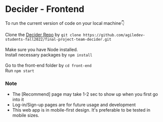 # Decider - Frontend

To run the current version of code on your local machine👇
<br>

Clone the [Decider Repo](https://github.com/agiledev-students-fall2022/final-project-team-decider.git) by ```git clone https://github.com/agiledev-students-fall2022/final-project-team-decider.git```
<br>
<br>
Make sure you have Node installed.
<br>Install necessary packages by ```npm install```
<br>
<br>
Go to the front-end folder by ```cd front-end```
<br>
Run ```npm start```

### Note

<ul>
<li>The [Recommend] page may take 1-2 sec to show up when you first go into it
<li>Log-in/Sign-up pages are for future usage and development
<li>This web app is in mobile-first design. It's preferable to be tested in mobile sizes.
